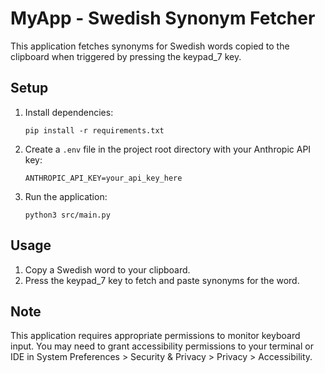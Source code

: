 # MyApp - Swedish Synonym Fetcher

This application fetches synonyms for Swedish words copied to the clipboard when triggered by pressing the keypad_7 key.

## Setup

1. Install dependencies:
   ```
   pip install -r requirements.txt
   ```

2. Create a `.env` file in the project root directory with your Anthropic API key:
   ```
   ANTHROPIC_API_KEY=your_api_key_here
   ```

3. Run the application:
   ```
   python3 src/main.py
   ```

## Usage

1. Copy a Swedish word to your clipboard.
2. Press the keypad_7 key to fetch and paste synonyms for the word.

## Note

This application requires appropriate permissions to monitor keyboard input. You may need to grant accessibility permissions to your terminal or IDE in System Preferences > Security & Privacy > Privacy > Accessibility.
